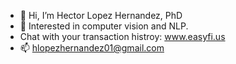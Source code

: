 - 👋 Hi, I’m Hector Lopez Hernandez, PhD
- 👀 Interested in computer vision and NLP.
- Chat with your transaction histroy: www.easyfi.us
- 📫 hlopezhernandez01@gmail.com

<!---
lopez-hector/lopez-hector is a ✨ special ✨ repository because its `README.md` (this file) appears on your GitHub profile.
You can click the Preview link to take a look at your changes.
--->
